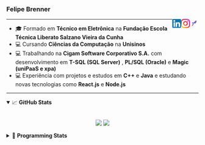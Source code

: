 <h3>Felipe Brenner</h3>

<a href="https://app.rocketseat.com.br/me/felipe-de-oliveira-brenner-conta-ignite" target="_blank" rel="nofollow"><img align="right" width="23rem" src="./assets/rocketseat.png" alt="Rocketseat: @felipe-de-oliveira-brenner-conta-ignite"/></a>
<a href="https://www.instagram.com/felipeobrenner/" target="_blank" rel="nofollow"><img align="right" width="23rem" src="./assets/instagram.png" alt="Instagram: @felipeobrenner"/></a>
<a href="https://www.linkedin.com/in/felipe-de-oliveira-brenner/" target="_blank" rel="nofollow"><img align="right" width="23rem" src="./assets/linkedin.png" alt="LinkedIn: @felipe-de-oliveira-brenner"/></a>

---

- 🎓 Formado em **Técnico em Eletrônica** na **Fundação Escola Técnica Liberato Salzano Vieira da Cunha**
- 💻 Cursando **Ciências da Computação** na **Unisinos**
- 💻 Trabalhando na **Cigam Software Corporativo S.A.** com desenvolvimento em **T-SQL (SQL Server)** , **PL/SQL (Oracle)** e **Magic (uniPaaS e xpa)**
- 💻 Experiência com projetos e estudos em **C++** e **Java** e estudando novas tecnologias como **React.js** e **Node.js**

---

<details open>
  <summary>📈 <b>GitHub Stats</b></summary>
  <br>
  <p align="center">
  <img src="https://github-readme-stats.vercel.app/api?username=felipebrenner&show_icons=true&theme=dark"/>
  <img src="https://github-readme-stats.vercel.app/api/top-langs/?username=felipebrenner&layout=compact&theme=dark">
  </p>

</details>

<details>
  <summary>🤖 <b>Programming Stats</b></summary>
  <br/>

  <!--START_SECTION:waka-->
**🐱 My Github Data** 

> 🏆 398 Contributions in the Year 2021
 > 
> 📦 108.9 kB Used in Github's Storage 
 > 
> 🚫 Not Opted to Hire
 > 
> 📜 17 Public Repositories 
 > 
> 🔑 2 Private Repositories  
 > 
**I'm a Night 🦉** 

```text
🌞 Morning    37 commits     ██░░░░░░░░░░░░░░░░░░░░░░░   8.43% 
🌆 Daytime    115 commits    ██████░░░░░░░░░░░░░░░░░░░   26.2% 
🌃 Evening    264 commits    ███████████████░░░░░░░░░░   60.14% 
🌙 Night      23 commits     █░░░░░░░░░░░░░░░░░░░░░░░░   5.24%

```
📅 **I'm Most Productive on Sunday** 

```text
Monday       71 commits     ████░░░░░░░░░░░░░░░░░░░░░   16.17% 
Tuesday      94 commits     █████░░░░░░░░░░░░░░░░░░░░   21.41% 
Wednesday    47 commits     ██░░░░░░░░░░░░░░░░░░░░░░░   10.71% 
Thursday     47 commits     ██░░░░░░░░░░░░░░░░░░░░░░░   10.71% 
Friday       25 commits     █░░░░░░░░░░░░░░░░░░░░░░░░   5.69% 
Saturday     58 commits     ███░░░░░░░░░░░░░░░░░░░░░░   13.21% 
Sunday       97 commits     █████░░░░░░░░░░░░░░░░░░░░   22.1%

```


📊 **This Week I Spent My Time On** 

```text
💬 Programming Languages: 
JavaScript               4 hrs 40 mins       ████████████░░░░░░░░░░░░░   47.58% 
TypeScript               3 hrs 53 mins       ██████████░░░░░░░░░░░░░░░   39.55% 
Markdown                 1 hr 11 mins        ███░░░░░░░░░░░░░░░░░░░░░░   12.11% 
JSON                     4 mins              ░░░░░░░░░░░░░░░░░░░░░░░░░   0.75% 
Other                    0 secs              ░░░░░░░░░░░░░░░░░░░░░░░░░   0.0%

🔥 Editors: 
VS Code                  9 hrs 49 mins       █████████████████████████   100.0%

🐱‍💻 Projects: 
www_CGFrontEnd           4 hrs 24 mins       ███████████░░░░░░░░░░░░░░   44.9% 
ignite-reactjs-nextauth  4 hrs 19 mins       ███████████░░░░░░░░░░░░░░   44.04% 
ignite-reactjs-auth-backe25 mins             █░░░░░░░░░░░░░░░░░░░░░░░░   4.4% 
www_CGFrontTemplate      19 mins             ░░░░░░░░░░░░░░░░░░░░░░░░░   3.37% 
ignite-reactjs-dashgo    19 mins             ░░░░░░░░░░░░░░░░░░░░░░░░░   3.29%

💻 Operating System: 
Linux                    6 hrs 7 mins        ███████████████░░░░░░░░░░   62.32% 
Windows                  3 hrs 42 mins       █████████░░░░░░░░░░░░░░░░   37.68%

```

**I Mostly Code in TypeScript** 

```text
TypeScript               7 repos             █████████░░░░░░░░░░░░░░░░   38.89% 
Java                     3 repos             ████░░░░░░░░░░░░░░░░░░░░░   16.67% 
CSS                      2 repos             ██░░░░░░░░░░░░░░░░░░░░░░░   11.11% 
Assembly                 1 repo              █░░░░░░░░░░░░░░░░░░░░░░░░   5.56% 
HTML                     1 repo              █░░░░░░░░░░░░░░░░░░░░░░░░   5.56%

```



 Last Updated on 24/07/2021
<!--END_SECTION:waka-->
</details>
